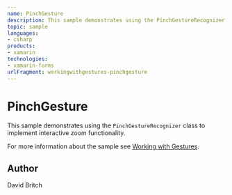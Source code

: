 ```yaml
---
name: PinchGesture
description: This sample demonstrates using the PinchGestureRecognizer class to implement interactive zoom functionality.
topic: sample
languages:
- csharp
products:
- xamarin
technologies:
- xamarin-forms
urlFragment: workingwithgestures-pinchgesture
---
```

PinchGesture
============

This sample demonstrates using the `PinchGestureRecognizer` class to implement interactive zoom functionality.

For more information about the sample see [Working with Gestures](http://developer.xamarin.com/guides/cross-platform/xamarin-forms/working-with/gestures/).

Author
------

David Britch
